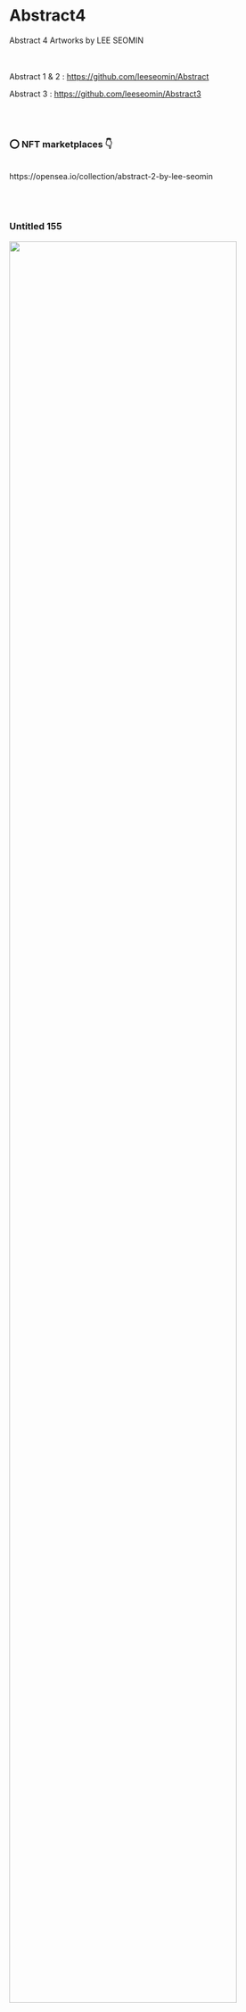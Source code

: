 # Abstract4
Abstract 4 Artworks by LEE SEOMIN

  <br/><br/>
Abstract 1 & 2 : https://github.com/leeseomin/Abstract

Abstract 3     : https://github.com/leeseomin/Abstract3 


 <br/><br/>
 
 ### :o: NFT marketplaces  :point_down:


 <br/>
https://opensea.io/collection/abstract-2-by-lee-seomin

 <br/><br/>
 
 
 ### Untitled 155

 <img src="https://github.com/leeseomin/Abstract4/blob/main/art/Untitled155.png" width="90%">    
 
 <br/><br/>
 
### Untitled 157

 <img src="https://github.com/leeseomin/Abstract4/blob/main/art/Untitled157.png" width="90%">    
 
 <br/><br/>

### Untitled 158

 <img src="https://github.com/leeseomin/Abstract4/blob/main/art/Untitled158.png" width="80%">    
 
 <br/><br/>
 
 
### Untitled 159

 <img src="https://github.com/leeseomin/Abstract4/blob/main/art/Untitled159.png" width="80%">    
 
 <br/><br/> 
 
 
### Untitled 160

 <img src="https://github.com/leeseomin/Abstract4/blob/main/art/Untitled160.png" width="80%">    
 
 <br/><br/> 
 

### Untitled 161

 <img src="https://github.com/leeseomin/Abstract4/blob/main/art/Untitled161.png" width="80%">    
 
 <br/><br/> 
 
 
 
 
 ### Author and Creator
 
 LEE SEOMIN
 
 https://linktr.ee/techne_0_1
   <br/> 
 https://github.com/leeseomin 
  <br/> 
 https://twitter.com/Techne_0_1
 <br/><br/>
 
